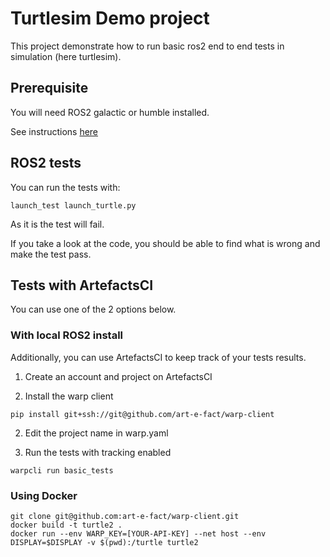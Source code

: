 # Turtlesim Demo project

This project demonstrate how to run basic ros2 end to end tests in simulation (here turtlesim).

## Prerequisite

You will need ROS2 galactic or humble installed.

See instructions [here](https://docs.ros.org/en/humble/Installation.html)

## ROS2 tests

You can run the tests with:

```
launch_test launch_turtle.py
```

As it is the test will fail.

If you take a look at the code, you should be able to find what is wrong and make the test pass.


## Tests with ArtefactsCI


You can use one of the 2 options below.

### With local ROS2 install

Additionally, you can use ArtefactsCI to keep track of your tests results.

1. Create an account and project on ArtefactsCI

2. Install the warp client

```
pip install git+ssh://git@github.com/art-e-fact/warp-client
```

2. Edit the project name in warp.yaml

3. Run the tests with tracking enabled

```
warpcli run basic_tests
```

### Using Docker

```
git clone git@github.com:art-e-fact/warp-client.git
docker build -t turtle2 .
docker run --env WARP_KEY=[YOUR-API-KEY] --net host --env DISPLAY=$DISPLAY -v $(pwd):/turtle turtle2
```
